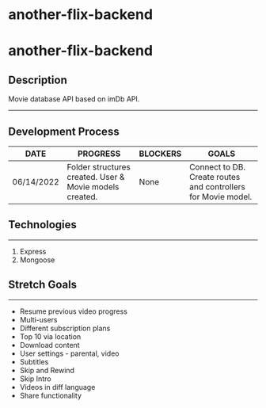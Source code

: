 # another-flix-backend
# another-flix-backend

## Description
Movie database API based on imDb API.

***

## Development Process

DATE | PROGRESS | BLOCKERS | GOALS |
----- | ----- | ----- | -----| 
06/14/2022 | Folder structures created. User & Movie models created. | None | Connect to DB. Create routes and controllers for Movie model. |

## Technologies

*** 

1. Express
2. Mongoose

## Stretch Goals

***

- Resume previous video progress
- Multi-users
- Different subscription plans
- Top 10 via location
- Download content
- User settings - parental, video
- Subtitles
- Skip and Rewind
- Skip Intro
- Videos in diff language
- Share functionality
